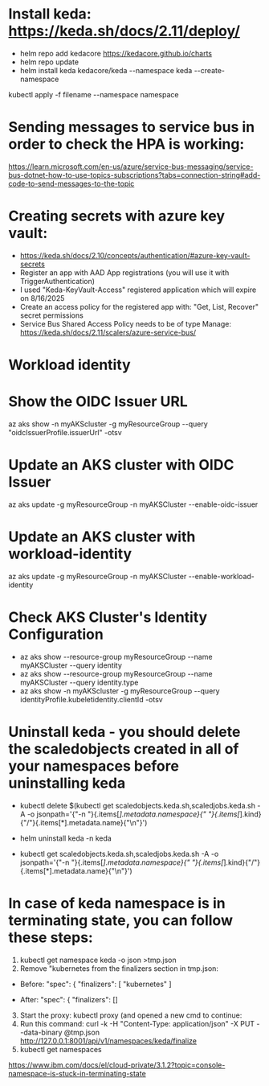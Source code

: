 # Install keda: https://keda.sh/docs/2.11/deploy/

- helm repo add kedacore https://kedacore.github.io/charts
- helm repo update
- helm install keda kedacore/keda --namespace keda --create-namespace

kubectl apply -f filename --namespace namespace

# Sending messages to service bus in order to check the HPA is working:
https://learn.microsoft.com/en-us/azure/service-bus-messaging/service-bus-dotnet-how-to-use-topics-subscriptions?tabs=connection-string#add-code-to-send-messages-to-the-topic


# Creating secrets with azure key vault:
- https://keda.sh/docs/2.10/concepts/authentication/#azure-key-vault-secrets
- Register an app with AAD App registrations (you will use it with TriggerAuthentication)
- I used "Keda-KeyVault-Access" registered application which will expire on 8/16/2025
- Create an access policy for the registered app with: "Get, List, Recover" secret permissions
- Service Bus Shared Access Policy needs to be of type Manage: https://keda.sh/docs/2.11/scalers/azure-service-bus/

# Workload identity
# Show the OIDC Issuer URL
az aks show -n myAKScluster -g myResourceGroup --query "oidcIssuerProfile.issuerUrl" -otsv

# Update an AKS cluster with OIDC Issuer
az aks update -g myResourceGroup -n myAKSCluster --enable-oidc-issuer

# Update an AKS cluster with workload-identity
az aks update -g myResourceGroup -n myAKSCluster --enable-workload-identity

# Check AKS Cluster's Identity Configuration
- az aks show --resource-group myResourceGroup --name myAKSCluster --query identity
- az aks show --resource-group myResourceGroup --name myAKSCluster --query identity.type
- az aks show -n myAKScluster -g myResourceGroup --query identityProfile.kubeletidentity.clientId -otsv


# Uninstall keda - you should delete the scaledobjects created in all of your namespaces before uninstalling keda
- kubectl delete $(kubectl get scaledobjects.keda.sh,scaledjobs.keda.sh -A -o jsonpath='{"-n "}{.items[*].metadata.namespace}{" "}{.items[*].kind}{"/"}{.items[*].metadata.name}{"\n"}')
- helm uninstall keda -n keda

- kubectl get scaledobjects.keda.sh,scaledjobs.keda.sh -A -o jsonpath='{"-n "}{.items[*].metadata.namespace}{" "}{.items[*].kind}{"/"}{.items[*].metadata.name}{"\n"}')


# In case of keda namespace is in terminating state, you can follow these steps:

1. kubectl get namespace keda -o json >tmp.json
2. Remove "kubernetes from the finalizers section in tmp.json:
- Before:
    "spec": {
        "finalizers": [
            "kubernetes"
        ]

- After:
    "spec": {
        "finalizers": []

3. Start the proxy: kubectl proxy (and opened a new cmd to continue:
4. Run this command: curl -k -H "Content-Type: application/json" -X PUT --data-binary @tmp.json http://127.0.0.1:8001/api/v1/namespaces/keda/finalize
5. kubectl get namespaces

https://www.ibm.com/docs/el/cloud-private/3.1.2?topic=console-namespace-is-stuck-in-terminating-state